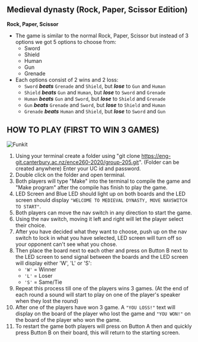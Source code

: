 ## Medieval dynasty (Rock, Paper, Scissor Edition)
**Rock, Paper, Scissor**
- The game is similar to the normal Rock, Paper, Scissor but instead 
of 3 options we got 5 options to choose from:
  - Sword
  - Shield
  - Human
  - Gun
  - Grenade
- Each options consist of 2 wins and 2 loss:
  - `Sword` ***beats*** `Grenade` and `Shield`, but ***lose*** to `Gun` and `Human`
  - `Shield` ***beats*** `Gun` and `Human`, but ***lose*** to `Sword` and `Grenade`
  - `Human` ***beats*** `Gun` and `Sword`, but ***lose*** to `Shield` and `Grenade`
  - `Gun` ***beats*** `Grenade` and `Sword`, but ***lose*** to `Shield` and `Human`
  - `Grenade` ***beats*** `Human` and `Shield`, but ***lose*** to `Sword` and `Gun`

## HOW TO PLAY (FIRST TO WIN 3 GAMES)
![Funkit](/uploads/49118eeb09db0da9e853500c14962bec/Funkit.jpg)
1.  Using your terminal create a folder using "git clone https://eng-git.canterbury.ac.nz/ence260-2020/group-205.git". (Folder can be created anywhere) Enter your UC id and password.
2.  Double click on the folder and open terminal.
3.  Both players will type "Make" into the terminal to compile the game and "Make program" after the compile has finish to play the game.
4.  LED Screen and Blue LED should light up on both boards and the LED screen should display `"WELCOME TO MEDIEVAL DYNASTY, MOVE NAVSWITCH TO START"`.
5.  Both players can move the nav switch in any direction to start the game. 
6.  Using the nav switch, moving it left and right will let the player select their choice.
7.  After you have decided what they want to choose, push up on the nav switch to lock in what you have selected, LED screen will turn off so your opponent can't see what you chose.
8.  Then place the board next to each other and press on Button B next to the LED screen to send signal between the boards and the LED screen will display either 'W', 'L' or 'S':
    - `'W'` = Winner
    - `'L'` = Loser
    - `'S'` = Same/Tie
9. Repeat this process till one of the players wins 3 games. (At the end of each round a sound will start to play on one of the player's speaker when they lost the round)
10. After one of the players have won 3 game. A `"YOU LOSS!"` text will display on the board of the player who lost the game and `"YOU WON!"` on the board of the player who won the game.
11. To restart the game both players will press on Button A then and quickly press Button B on their board, this will return to the starting screen.

